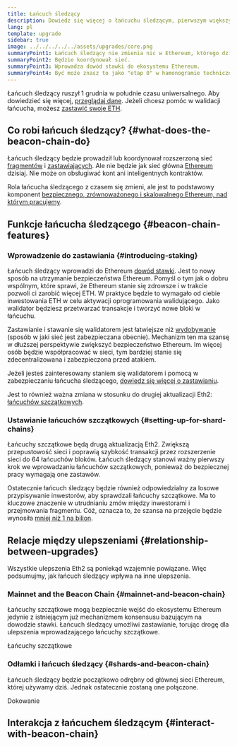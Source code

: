 ```yaml
---
title: Łańcuch śledzący
description: Dowiedz się więcej o łańcuchu śledzącym, pierwszym większym uaktualnieniu Eth2 dla Ethereum.
lang: pl
template: upgrade
sidebar: true
image: ../../../../../assets/upgrades/core.png
summaryPoint1: Łańcuch śledzący nie zmienia nic w Ethereum, którego dziś używamy.
summaryPoint2: Będzie koordynował sieć.
summaryPoint3: Wprowadza dowód stawki do ekosystemu Ethereum.
summaryPoint4: Być może znasz to jako "etap 0" w hamonogramie technicznym
---
```


<UpgradeStatus isShipped date="Wysłane!">
    Łańcuch śledzący ruszył 1 grudnia w południe czasu uniwersalnego. Aby dowiedzieć się więcej, <a href="https://beaconscan.com/">przeglądaj dane</a>. Jeżeli chcesz pomóc w walidacji łańcucha, możesz <a href="/staking/">zastawić swoje ETH</a>.
</UpgradeStatus>

## Co robi łańcuch śledzący? {#what-does-the-beacon-chain-do}

Łańcuch śledzący będzie prowadził lub koordynował rozszerzoną sieć [fragmentów](/upgrades/shard-chains/) i [zastawiających](/staking/). Ale nie będzie jak sieć główna [Ethereum](/glossary/#mainnet) dzisiaj. Nie może on obsługiwać kont ani inteligentnych kontraktów.

Rola łańcucha śledzącego z czasem się zmieni, ale jest to podstawowy komponent [bezpiecznego, zrównoważonego i skalowalnego Ethereum, nad którym pracujemy](/upgrades/vision/).

## Funkcje łańcucha śledzącego {#beacon-chain-features}

### Wprowadzenie do zastawiania {#introducing-staking}

Łańcuch śledzący wprowadzi do Ethereum [dowód stawki](/developers/docs/consensus-mechanisms/pos/). Jest to nowy sposób na utrzymanie bezpieczeństwa Ethereum. Pomyśl o tym jak o dobru wspólnym, które sprawi, że Ethereum stanie się zdrowsze i w trakcie pozwoli ci zarobić więcej ETH. W praktyce będzie to wymagało od ciebie inwestowania ETH w celu aktywacji oprogramowania walidującego. Jako walidator będziesz przetwarzać transakcje i tworzyć nowe bloki w łańcuchu.

Zastawianie i stawanie się walidatorem jest łatwiejsze niż [wydobywanie](/developers/docs/mining/) (sposób w jaki sieć jest zabezpieczana obecnie). Mechanizm ten ma szansę w dłuższej perspektywie zwiększyć bezpieczeństwo Ethereum. Im więcej osób będzie współpracować w sieci, tym bardziej stanie się zdecentralizowana i zabezpieczona przed atakiem.

<InfoBanner emoji=":money_bag:">
Jeżeli jesteś zainteresowany staniem się walidatorem i pomocą w zabezpieczaniu łańcucha śledzącego, <a href="/staking/">dowiedz się więcej o zastawianiu</a>.
</InfoBanner>

Jest to również ważna zmiana w stosunku do drugiej aktualizacji Eth2: [łańcuchów szczątkowych](/upgrades/shard-chains/).

### Ustawianie łańcuchów szczątkowych {#setting-up-for-shard-chains}

Łańcuchy szczątkowe będą drugą aktualizacją Eth2. Zwiększą przepustowość sieci i poprawią szybkość transakcji przez rozszerzenie sieci do 64 łańcuchów bloków. Łańcuch śledzący stanowi ważny pierwszy krok we wprowadzaniu łańcuchów szczątkowych, ponieważ do bezpiecznej pracy wymagają one zastawów.

Ostatecznie łańcuch śledzący będzie również odpowiedzialny za losowe przypisywanie inwestorów, aby sprawdzali łańcuchy szczątkowe. Ma to kluczowe znaczenie w utrudnianiu zmów między inwestorami i przejmowania fragmentu. Cóż, oznacza to, że szansa na przejęcie będzie wynosiła [mniej niż 1 na bilion](https://medium.com/@chihchengliang/minimum-committee-size-explained-67047111fa20).

## Relacje między ulepszeniami {#relationship-between-upgrades}

Wszystkie ulepszenia Eth2 są poniekąd wzajemnie powiązane. Więc podsumujmy, jak łańcuch śledzący wpływa na inne ulepszenia.

### Mainnet and the Beacon Chain {#mainnet-and-beacon-chain}

Łańcuchy szczątkowe mogą bezpiecznie wejść do ekosystemu Ethereum jedynie z istniejącym już mechanizmem konsensusu bazującym na dowodzie stawki. Łańcuch śledzący umożliwi zastawianie, torując drogę dla ulepszenia wprowadzającego łańcuchy szczątkowe.

<ButtonLink to="/upgrades/merge/">Łańcuchy szczątkowe</ButtonLink>

### Odłamki i łańcuch śledzący {#shards-and-beacon-chain}

Łańcuch śledzący będzie początkowo odrębny od głównej sieci Ethereum, której używamy dziś. Jednak ostatecznie zostaną one połączone.

<ButtonLink to="/upgrades/shard-chains/">Dokowanie</ButtonLink>

<Divider />

## Interakcja z łańcuchem śledzącym {#interact-with-beacon-chain}

<EthUpgradeBeaconChainActions />
